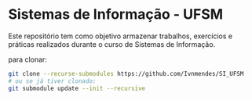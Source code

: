 # Sistemas de Informação - UFSM

Este repositório tem como objetivo armazenar trabalhos, exercícios e práticas realizados durante o curso de Sistemas de Informação.

para clonar:

~~~bash
git clone --recurse-submodules https://github.com/Ivnmendes/SI_UFSM
# ou se já tiver clonado:
git submodule update --init --recursive
~~~
